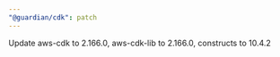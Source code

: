 ```yaml
---
"@guardian/cdk": patch
---
```


Update aws-cdk to 2.166.0, aws-cdk-lib to 2.166.0, constructs to 10.4.2

